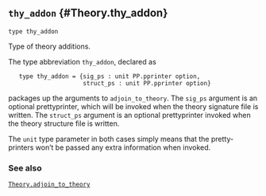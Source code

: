 ## `thy_addon` {#Theory.thy_addon}


```
type thy_addon
```



Type of theory additions.


The type abbreviation `thy_addon`, declared as
    
       type thy_addon = {sig_ps : unit PP.pprinter option,
                         struct_ps : unit PP.pprinter option}
    
packages up the arguments to `adjoin_to_theory`. The `sig_ps`
argument is an optional prettyprinter, which will be invoked when
the theory signature file is written. The `struct_ps` argument is
an optional prettyprinter invoked when the theory structure file is
written.

The `unit` type parameter in both cases simply means that the pretty-printers won’t be passed any extra information when invoked.

### See also

[`Theory.adjoin_to_theory`](#Theory.adjoin_to_theory)

